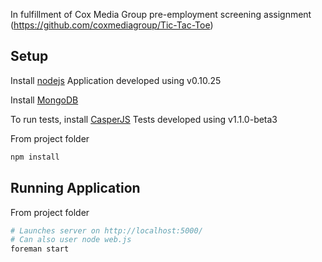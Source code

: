 In fulfillment of Cox Media Group pre-employment screening assignment 
(https://github.com/coxmediagroup/Tic-Tac-Toe)

## Setup

Install [nodejs](https://github.com/joyent/node/wiki/Installing-Node.js-via-package-manager)
Application developed using v0.10.25

Install [MongoDB](http://docs.mongodb.org/manual/installation/)

To run tests, install [CasperJS](http://casperjs.readthedocs.org/en/latest/installation.html)
Tests developed using v1.1.0-beta3

From project folder

```sh
npm install
```

## Running Application

From project folder

```sh
# Launches server on http://localhost:5000/
# Can also user node web.js
foreman start
```

